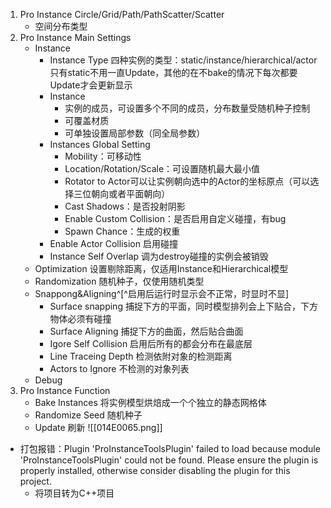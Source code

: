1. Pro Instance Circle/Grid/Path/PathScatter/Scatter
    - 空间分布类型
2.  Pro Instance Main Settings
    - Instance
        - Instance Type
            四种实例的类型：static/instance/hierarchical/actor
            只有static不用一直Update，其他的在不bake的情况下每次都要Update才会更新显示
        - Instance
            - 实例的成员，可设置多个不同的成员，分布数量受随机种子控制
            - 可覆盖材质
            - 可单独设置局部参数（同全局参数）
        - Instances Global Setting
            - Mobility：可移动性
            - Location/Rotation/Scale：可设置随机最大最小值
            - Rotator to Actor可以让实例朝向选中的Actor的坐标原点（可以选择三位朝向或者平面朝向）
            - Cast Shadows：是否投射阴影
            - Enable Custom Collision：是否启用自定义碰撞，有bug
            - Spawn Chance：生成的权重
        - Enable Actor Collision
            启用碰撞 
        - Instance Self Overlap
            调为destroy碰撞的实例会被销毁
    - Optimization
        设置剔除距离，仅适用Instance和Hierarchical模型
    - Randomization
        随机种子，仅使用随机类型 
    - Snappong&Aligning^[^启用后运行时显示会不正常，时显时不显]
         - Surface snapping
            捕捉下方的平面，同时模型排列会上下贴合，下方物体必须有碰撞
         - Surface Aligning
            捕捉下方的曲面，然后贴合曲面
         - Igore Self Collision
            启用后所有的都会分布在最底层
         - Line Traceing Depth
            检测依附对象的检测距离
         - Actors to Ignore
            不检测的对象列表 
    - Debug
3. Pro Instance Function
    - Bake Instances
        将实例模型烘焙成一个个独立的静态网格体
    - Randomize Seed
        随机种子
    - Update
        刷新
![[014E0065.png]]
- 打包报错：Plugin 'ProInstanceToolsPlugin' failed to load because module 'ProInstanceToolsPlugin' could not be found. Please ensure the plugin is properly installed, otherwise consider disabling the plugin for this project.
	- 将项目转为C++项目
